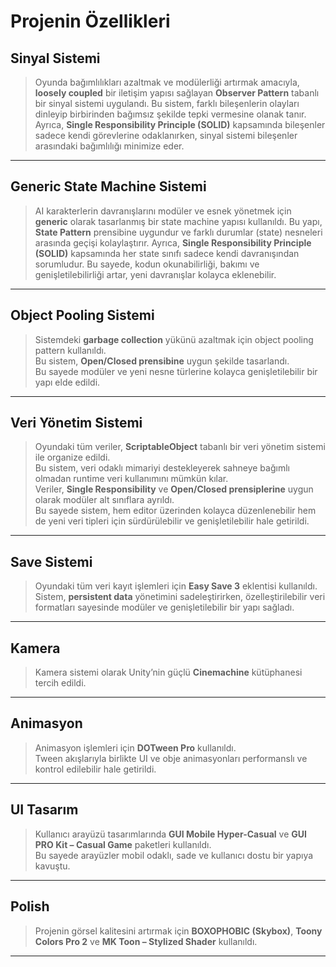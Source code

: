 # Projenin Özellikleri

## Sinyal Sistemi
> Oyunda bağımlılıkları azaltmak ve modülerliği artırmak amacıyla, **loosely coupled** bir iletişim yapısı sağlayan **Observer Pattern** tabanlı bir sinyal sistemi uygulandı.
Bu sistem, farklı bileşenlerin olayları dinleyip birbirinden bağımsız şekilde tepki vermesine olanak tanır.
Ayrıca, **Single Responsibility Principle (SOLID)** kapsamında bileşenler sadece kendi görevlerine odaklanırken, sinyal sistemi bileşenler arasındaki bağımlılığı minimize eder.
---

## Generic State Machine Sistemi
> AI karakterlerin davranışlarını modüler ve esnek yönetmek için **generic** olarak tasarlanmış bir state machine yapısı kullanıldı.
Bu yapı, **State Pattern** prensibine uygundur ve farklı durumlar (state) nesneleri arasında geçişi kolaylaştırır.
Ayrıca, **Single Responsibility Principle (SOLID)** kapsamında her state sınıfı sadece kendi davranışından sorumludur.
Bu sayede, kodun okunabilirliği, bakımı ve genişletilebilirliği artar, yeni davranışlar kolayca eklenebilir.
---

## Object Pooling Sistemi
> Sistemdeki **garbage collection** yükünü azaltmak için object pooling pattern kullanıldı.  
Bu sistem, **Open/Closed prensibine** uygun şekilde tasarlandı.  
Bu sayede modüler ve yeni nesne türlerine kolayca genişletilebilir bir yapı elde edildi.
---

## Veri Yönetim Sistemi
> Oyundaki tüm veriler, **ScriptableObject** tabanlı bir veri yönetim sistemi ile organize edildi.  
Bu sistem, veri odaklı mimariyi destekleyerek sahneye bağımlı olmadan runtime veri kullanımını mümkün kılar.  
Veriler, **Single Responsibility** ve **Open/Closed prensiplerine** uygun olarak modüler alt sınıflara ayrıldı.  
Bu sayede sistem, hem editor üzerinden kolayca düzenlenebilir hem de yeni veri tipleri için sürdürülebilir ve genişletilebilir hale getirildi.
---

## Save Sistemi
> Oyundaki tüm veri kayıt işlemleri için **Easy Save 3** eklentisi kullanıldı.  
Sistem, **persistent data** yönetimini sadeleştirirken, özelleştirilebilir veri formatları sayesinde modüler ve genişletilebilir bir yapı sağladı.
---

## Kamera
> Kamera sistemi olarak Unity’nin güçlü **Cinemachine** kütüphanesi tercih edildi.
---

## Animasyon
> Animasyon işlemleri için **DOTween Pro** kullanıldı.  
Tween akışlarıyla birlikte UI ve obje animasyonları performanslı ve kontrol edilebilir hale getirildi.
---

## UI Tasarım
> Kullanıcı arayüzü tasarımlarında **GUI Mobile Hyper-Casual** ve **GUI PRO Kit – Casual Game** paketleri kullanıldı.  
Bu sayede arayüzler mobil odaklı, sade ve kullanıcı dostu bir yapıya kavuştu.
---

## Polish
> Projenin görsel kalitesini artırmak için **BOXOPHOBIC (Skybox)**, **Toony Colors Pro 2** ve **MK Toon – Stylized Shader** kullanıldı.
---
